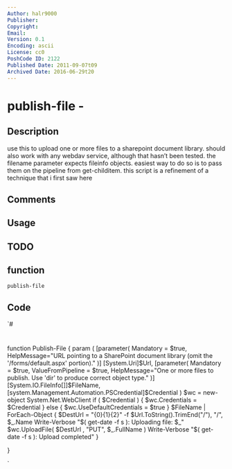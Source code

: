 ```yaml
---
Author: halr9000
Publisher: 
Copyright: 
Email: 
Version: 0.1
Encoding: ascii
License: cc0
PoshCode ID: 2122
Published Date: 2011-09-07t09
Archived Date: 2016-06-29t20
---
```


# publish-file - 

## Description

use this to upload one or more files to a sharepoint document library. should also work with any webdav service, although that hasn’t been tested. the filename parameter expects fileinfo objects. easiest way to do so is to pass them on the pipeline from get-childitem.  this script is a refinement of a technique that i first saw here

## Comments



## Usage



## TODO



## function

`publish-file`

## Code

`#
 #
 function Publish-File {
 	param (
 		[parameter( Mandatory = $true, HelpMessage="URL pointing to a SharePoint document library (omit the '/forms/default.aspx' portion)." )]
 		[System.Uri]$Url,
 		[parameter( Mandatory = $true, ValueFromPipeline = $true, HelpMessage="One or more files to publish. Use 'dir' to produce correct object type." )]
 		[System.IO.FileInfo[]]$FileName,
 		[system.Management.Automation.PSCredential]$Credential
 	)
 	$wc = new-object System.Net.WebClient
 	if ( $Credential ) { $wc.Credentials = $Credential }
 	else { $wc.UseDefaultCredentials = $true }
 	$FileName | ForEach-Object {
 		$DestUrl = "{0}{1}{2}" -f $Url.ToString().TrimEnd("/"), "/", $_.Name
 		Write-Verbose "$( get-date -f s ): Uploading file: $_"
 		$wc.UploadFile( $DestUrl , "PUT", $_.FullName )
 		Write-Verbose "$( get-date -f s ): Upload completed"
 	}
 	
 }
 
`

